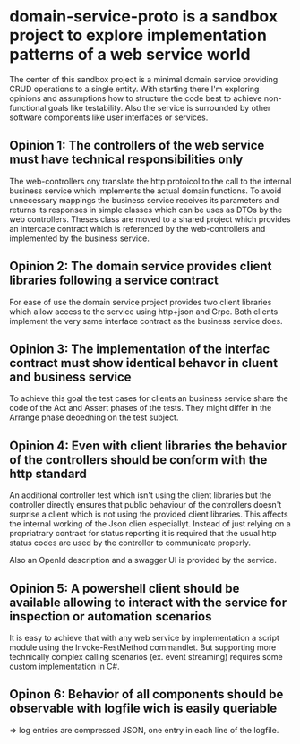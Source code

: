 # domain-service-proto is a sandbox project to explore implementation patterns of a web service world

The center of this sandbox project is a minimal domain service providing CRUD operations to a single entity. 
With starting there I'm exploring opinions and assumptions how to structure the code best to achieve non-functional goals like testability.
Also the service is surrounded by other software components like user interfaces or services.

## Opinion 1: The controllers of the web service must have technical responsibilities only

The web-controllers ony translate the http protoicol to the call to the internal business service which implements the actual domain functions.
To avoid unnecessary mappings the business service receives its parameters and returns its responses in simple classes which can be uses as DTOs by the web controllers. 
Theses class are moved to a shared project which provides an intercace contract which is referenced by the web-controllers and implemented by the business service.

## Opinion 2: The domain service provides client libraries following a service contract

For ease of use the domain service project provides two client libraries which allow access to the service using http+json and Grpc. 
Both clients implement the very same interface contract as the business service does. 

## Opinion 3: The implementation of the interfac contract must show identical behavor in cluent and business service

To achieve this goal the test cases for clients an business service share the code of the Act and Assert phases of the tests. 
They might differ in the Arrange phase deoedning on the test subject.

## Opinion 4: Even with client libraries the behavior of the controllers should be conform with the http standard

An additional controller test which isn't using the client libraries but the controller directly ensures that public behaviour of the controllers doesn't surprise a client which is not using the provided client libraries.
This affects the internal working of the Json clien especiallyt. Instead of just relying on a propriatrary contract for status reporting it is required that the usual http status codes are used by the controller to communicate properly.

Also an OpenId description and a swagger UI is provided by the service.

## Opinion 5: A powershell client should be available allowing to interact with the service for inspection or automation scenarios

It is easy to achieve that with any web service by implementation a script module using the Invoke-RestMethod commandlet. 
But supporting more technically complex calling scenarios (ex. event streaming) requires some custom implementation in C#. 

## Opinon 6: Behavior of all components should be observable with logfile wich is easily queriable

=> log entries are compressed JSON, one entry in each line of the logfile.
